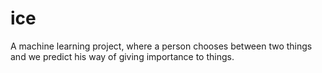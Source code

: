 # ice
A machine learning project, where a person chooses between two things and we predict his way of giving importance to things.
